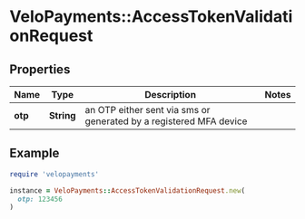 # VeloPayments::AccessTokenValidationRequest

## Properties

| Name | Type | Description | Notes |
| ---- | ---- | ----------- | ----- |
| **otp** | **String** | an OTP either sent via sms or generated by a registered MFA device |  |

## Example

```ruby
require 'velopayments'

instance = VeloPayments::AccessTokenValidationRequest.new(
  otp: 123456
)
```

